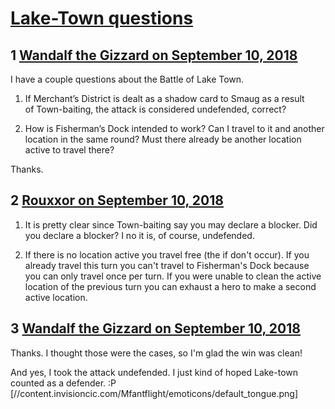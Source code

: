 # [Lake-Town questions](https://community.fantasyflightgames.com/topic/282317-lake-town-questions/)

## 1 [Wandalf the Gizzard on September 10, 2018](https://community.fantasyflightgames.com/topic/282317-lake-town-questions/?do=findComment&comment=3464921)

I have a couple questions about the Battle of Lake Town.

1. If Merchant’s District is dealt as a shadow card to Smaug as a result of Town-baiting, the attack is considered undefended, correct?

2. How is Fisherman’s Dock intended to work? Can I travel to it and another location in the same round? Must there already be another location active to travel there?

Thanks.

## 2 [Rouxxor on September 10, 2018](https://community.fantasyflightgames.com/topic/282317-lake-town-questions/?do=findComment&comment=3465300)

1. It is pretty clear since Town-baiting say you may declare a blocker. Did you declare a blocker? I no it is, of course, undefended.

2. If there is no location active you travel free (the if don't occur). If you already travel this turn you can't travel to Fisherman's Dock because you can only travel once per turn. If you were unable to clean the active location of the previous turn you can exhaust a hero to make a second active location.

## 3 [Wandalf the Gizzard on September 10, 2018](https://community.fantasyflightgames.com/topic/282317-lake-town-questions/?do=findComment&comment=3465407)

Thanks. I thought those were the cases, so I'm glad the win was clean!

And yes, I took the attack undefended. I just kind of hoped Lake-town counted as a defender. :P [//content.invisioncic.com/Mfantflight/emoticons/default_tongue.png]

